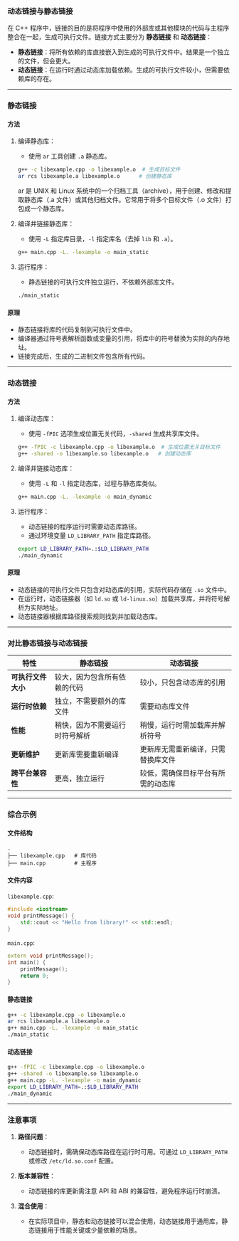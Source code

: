 ### **动态链接与静态链接**

在 C++ 程序中，链接的目的是将程序中使用的外部库或其他模块的代码与主程序整合在一起，生成可执行文件。链接方式主要分为 **静态链接** 和 **动态链接**：

- **静态链接**：将所有依赖的库直接嵌入到生成的可执行文件中。结果是一个独立的文件，但会更大。
- **动态链接**：在运行时通过动态库加载依赖。生成的可执行文件较小，但需要依赖库的存在。

---

### **静态链接**

#### **方法**
1. 编译静态库：
   - 使用 `ar` 工具创建 `.a` 静态库。
   ```bash
   g++ -c libexample.cpp -o libexample.o  # 生成目标文件
   ar rcs libexample.a libexample.o      # 创建静态库
   ```
   ar 是 UNIX 和 Linux 系统中的一个归档工具（archive），用于创建、修改和提取静态库（.a 文件）或其他归档文件。它常用于将多个目标文件（.o 文件）打包成一个静态库。

2. 编译并链接静态库：
   - 使用 `-L` 指定库目录，`-l` 指定库名（去掉 `lib` 和 `.a`）。
   ```bash
   g++ main.cpp -L. -lexample -o main_static
   ```

3. 运行程序：
   - 静态链接的可执行文件独立运行，不依赖外部库文件。
   ```bash
   ./main_static
   ```

#### **原理**
- 静态链接将库的代码复制到可执行文件中。
- 编译器通过符号表解析函数或变量的引用，将库中的符号替换为实际的内存地址。
- 链接完成后，生成的二进制文件包含所有代码。

---

### **动态链接**

#### **方法**
1. 编译动态库：
   - 使用 `-fPIC` 选项生成位置无关代码，`-shared` 生成共享库文件。
   ```bash
   g++ -fPIC -c libexample.cpp -o libexample.o  # 生成位置无关目标文件
   g++ -shared -o libexample.so libexample.o   # 创建动态库
   ```

2. 编译并链接动态库：
   - 使用 `-L` 和 `-l` 指定动态库，过程与静态库类似。
   ```bash
   g++ main.cpp -L. -lexample -o main_dynamic
   ```

3. 运行程序：
   - 动态链接的程序运行时需要动态库路径。
   - 通过环境变量 `LD_LIBRARY_PATH` 指定库路径。
   ```bash
   export LD_LIBRARY_PATH=.:$LD_LIBRARY_PATH
   ./main_dynamic
   ```

#### **原理**
- 动态链接的可执行文件只包含对动态库的引用，实际代码存储在 `.so` 文件中。
- 在运行时，动态链接器（如 `ld.so` 或 `ld-linux.so`）加载共享库，并将符号解析为实际地址。
- 动态链接器根据库路径搜索规则找到并加载动态库。

---

### **对比静态链接与动态链接**

| 特性                  | 静态链接                              | 动态链接                            |
|-----------------------|---------------------------------------|-------------------------------------|
| **可执行文件大小**    | 较大，因为包含所有依赖的代码          | 较小，只包含动态库的引用            |
| **运行时依赖**        | 独立，不需要额外的库文件              | 需要动态库文件                      |
| **性能**              | 稍快，因为不需要运行时符号解析         | 稍慢，运行时需加载库并解析符号       |
| **更新维护**          | 更新库需要重新编译                   | 更新库无需重新编译，只需替换库文件   |
| **跨平台兼容性**      | 更高，独立运行                       | 较低，需确保目标平台有所需的动态库  |

---

### **综合示例**

#### 文件结构
```plaintext
.
├── libexample.cpp   # 库代码
├── main.cpp         # 主程序
```

#### 文件内容

`libexample.cpp`:
```cpp
#include <iostream>
void printMessage() {
    std::cout << "Hello from library!" << std::endl;
}
```

`main.cpp`:
```cpp
extern void printMessage();
int main() {
    printMessage();
    return 0;
}
```

#### 静态链接

```bash
g++ -c libexample.cpp -o libexample.o
ar rcs libexample.a libexample.o
g++ main.cpp -L. -lexample -o main_static
./main_static
```

#### 动态链接

```bash
g++ -fPIC -c libexample.cpp -o libexample.o
g++ -shared -o libexample.so libexample.o
g++ main.cpp -L. -lexample -o main_dynamic
export LD_LIBRARY_PATH=.:$LD_LIBRARY_PATH
./main_dynamic
```

---

### **注意事项**
1. **路径问题**：
   - 动态链接时，需确保动态库路径在运行时可用。可通过 `LD_LIBRARY_PATH` 或修改 `/etc/ld.so.conf` 配置。
   
2. **版本兼容性**：
   - 动态链接的库更新需注意 API 和 ABI 的兼容性，避免程序运行时崩溃。

3. **混合使用**：
   - 在实际项目中，静态和动态链接可以混合使用，动态链接用于通用库，静态链接用于性能关键或少量依赖的场景。